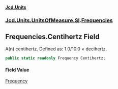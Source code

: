 #### [Jcd.Units](index.md 'index')
### [Jcd.Units.UnitsOfMeasure.SI](Jcd.Units.UnitsOfMeasure.SI.md 'Jcd.Units.UnitsOfMeasure.SI').[Frequencies](Frequencies.md 'Jcd.Units.UnitsOfMeasure.SI.Frequencies')

## Frequencies.Centihertz Field

A(n) centihertz. Defined as: 1.0/10.0 × decihertz.

```csharp
public static readonly Frequency Centihertz;
```

#### Field Value
[Frequency](Frequency.md 'Jcd.Units.UnitTypes.Frequency')